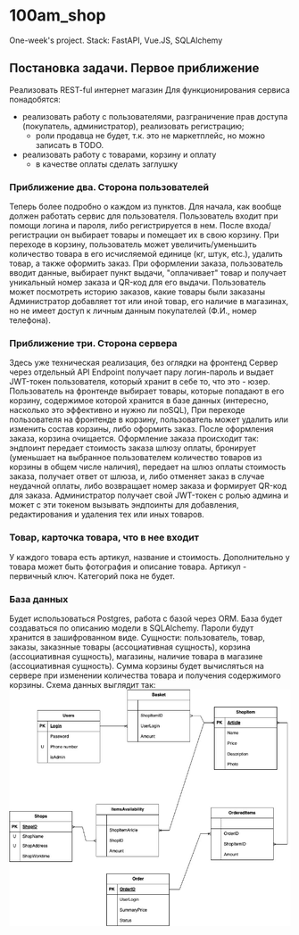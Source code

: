 # 100am_shop
One-week's project. Stack: FastAPI, Vue.JS, SQLAlchemy

## Постановка задачи. Первое приближение
Реализовать REST-ful интернет магазин
Для функционирования сервиса понадобятся:
- реализовать работу с пользователями, разграничение прав доступа (покупатель, администратор), реализовать регистрацию;
    - роли продавца не будет, т.к. это не маркетплейс, но можно записать в TODO.
- реализовать работу с товарами, корзину и оплату
    - в качестве оплаты сделать заглушку

###  Приближение два. Сторона пользователей
Теперь более подробно о каждом из пунктов. Для начала, как вообще должен работать сервис для пользователя.
Пользователь входит при помощи логина и пароля, либо регистрируется в нем. После входа/регистрации он выбирает товары и помещает их в свою корзину. При переходе в корзину, пользователь может увеличить/уменьшить количество товара в его исчисляемой единице (кг, штук, etc.), удалить товар, а также оформить заказ. При оформлении заказа, пользователь вводит данные, выбирает пункт выдачи, "оплачивает" товар и получает уникальный номер заказа и QR-код для его выдачи.
Пользователь может посмотреть историю заказов, какие товары были заказаны
Администратор добавляет тот или иной товар, его наличие в магазинах, но не имеет доступ к личным данным покупателей (Ф.И., номер телефона).
    
### Приближение три. Сторона сервера
Здесь уже техническая реализация, без оглядки на фронтенд
Сервер через отдельный API Endpoint получает пару логин-пароль и выдает JWT-токен пользователя, который хранит в себе то, что это - юзер. Пользователь на фронтенде выбирает товары, которые попадают в его корзину, содержимое которой хранится в базе данных (интересно, насколько это эффективно и нужно ли noSQL), При переходе пользователя на фронтенде в корзину, пользователь может удалить или изменить состав корзины, либо оформить заказ. После оформления заказа, корзина очищается.
Оформление заказа происходит так: эндпоинт передает стоимость заказа шлюзу оплаты, бронирует (уменьшает на выбранное пользователем количество товаров из корзины в общем числе наличия), передает на шлюз оплаты стоимость заказа, получает ответ от шлюза, и, либо отменяет заказ в случае неудачной оплаты, либо возвращает номер заказа и формирует QR-код для заказа.
Администратор получает свой JWT-токен с ролью админа и может с эти токеном вызывать эндпоинты для добавления, редактирования и удаления тех или иных товаров.

### Товар, карточка товара, что в нее входит
У каждого товара есть артикул, название и стоимость. Дополнительно у товара может быть фотография и описание товара. Артикул - первичный ключ.
Категорий пока не будет.

### База данных
Будет использоваться Postgres, работа с базой через ORM. База будет создаваться по описанию модели в SQLAlchemy. Пароли будут хранится в зашифрованном виде.
Сущности: пользователь, товар, заказы, заказнные товары (ассоциативная сущность), корзина (ассоциативная сущность), магазины, наличие товара в магазине (ассоциативная сущность). 
Сумма корзины будет вычисляться на сервере при изменении количества товара и получения содержимого корзины. 
Схема данных выглядит так:
![Схема данных](/readme-content/database.jpg)
